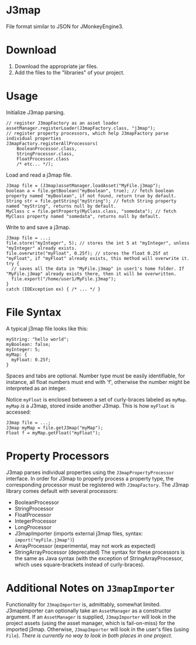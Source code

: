 # J3map
File format similar to JSON for JMonkeyEngine3.

# Download
1. Download the appropriate jar files.
2. Add the files to the "libraries" of your project.

# Usage
Initialize J3map parsing.
```
// register J3mapFactory as an asset loader
assetManager.registerLoader(J3mapFactory.class, "j3map");
// register property processors, which help J3mapFactory parse individual properties
J3mapFactory.registerAllProcessors(
    BooleanProcessor.class,
    StringProcessor.class,
    FloatProcessor.class
    /* etc... */);
```
Load and read a j3map file.
```
J3map file = (J3map)assetManager.loadAsset("MyFile.j3map");
boolean a = file.getBoolean("myBoolean", true); // fetch boolean property named "myBoolean", if not found, return true by default.
String str = file.getString("myString"); // fetch String property named "myString", returns null by default.
MyClass c = file.getProperty(MyClass.class, "somedata"); // fetch MyClass property named "somedata", returns null by default.
```
Write to and save a j3map.
```
J3map file = ...;
file.store("myInteger", 5); // stores the int 5 at "myInteger", unless "myInteger" already exists.
file.overwrite("myFloat", 0.25f); // stores the float 0.25f at "myFloat", if "myFloat" already exists, this method will overwrite it.
try {
  // saves all the data in "MyFile.j3map" in user1's home folder. If "MyFile.j3map" already exists there, then it will be overwritten.
  file.export("/home/user1/MyFile.j3map");
}
catch (IOException ex) { /* ... */ }
```
# File Syntax
A typical j3map file looks like this:
```
myString: "hello world";
myBoolean: false;
myInteger: 5;
myMap: {
  myFloat: 0.25f;
}
```
Spaces and tabs are optional. Number type must be easily identifiable, for instance, all float numbers must end with 'f', otherwise the number might be interpreted as an integer.

Notice `myFloat` is enclosed between a set of curly-braces labeled as `myMap`. `myMap` *is* a J3map, stored inside another J3map.
This is how `myFloat` is accessed:
```
J3map file = ...;
J3map myMap = file.getJ3map("myMap");
Float f = myMap.getFloat("myFloat");
```
# Property Processors
J3map parses individual properties using the `J3mapPropertyProcessor` interface. In order for J3map to properly process a property type, the corresponding processor must be registered with `J3mapFactory`. The J3map library comes default with several processors:
* BooleanProcessor
* StringProcessor
* FloatProcessor
* IntegerProcessor
* LongProcessor
* J3mapImporter (imports external j3map files, syntax: `import("myFile.j3map")`)
* ArrayProcessor (experimental, may not work as expected)
* StringArrayProcessor (deprecated)
The syntax for these processors is the same as Java syntax (with the exception of StringArrayProcessor, which uses square-brackets instead of curly-braces).

# Additional Notes on `J3mapImporter`
Functionality for `J3mapImporter` is, admittably, somewhat limited. J3mapImporter can optionally take an `AssetManager` as a constructor argument. If an `AssetManager` is supplied, `J3mapImporter` will look in the project assets (using the asset manager, which is fail-on-miss) for the imported j3map. Otherwise, `J3mapImporter` will look in the user's files (using `File`). *There is currently no way to look in both places in one project*.
